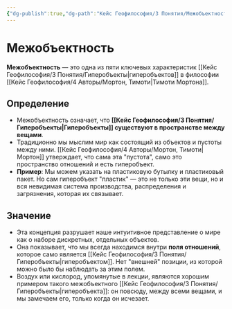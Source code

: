 ```yaml
---
{"dg-publish":true,"dg-path":"Кейс Геофилософия/3 Понятия/Межобъектность","permalink":"/kejs-geofilosofiya/3-ponyatiya/mezhobektnost/","dgShowLocalGraph":true}
---
```


# Межобъектность

**Межобъектность** — это одна из пяти ключевых характеристик [[Кейс Геофилософия/3 Понятия/Гиперобъекты\|гиперобъектов]] в философии [[Кейс Геофилософия/4 Авторы/Мортон, Тимоти\|Тимоти Мортона]].

## Определение
- Межобъектность означает, что **[[Кейс Геофилософия/3 Понятия/Гиперобъекты\|Гиперобъекты]] существуют в пространстве между вещами**.
- Традиционно мы мыслим мир как состоящий из объектов и пустоты между ними. [[Кейс Геофилософия/4 Авторы/Мортон, Тимоти\|Мортон]] утверждает, что сама эта "пустота", само это пространство отношений и есть гиперобъект.
- **Пример**: Мы можем указать на пластиковую бутылку и пластиковый пакет. Но сам гиперобъект "пластик" — это не только эти вещи, но и вся невидимая система производства, распределения и загрязнения, которая их связывает.

## Значение
- Эта концепция разрушает наше интуитивное представление о мире как о наборе дискретных, отдельных объектов.
- Она показывает, что мы всегда находимся внутри **поля отношений**, которое само является [[Кейс Геофилософия/3 Понятия/Гиперобъекты\|гиперобъектом]]. Нет "внешней" позиции, из которой можно было бы наблюдать за этим полем.
- Воздух или кислород, упомянутые в лекции, являются хорошим примером такого межобъектного [[Кейс Геофилософия/3 Понятия/Гиперобъекты\|гиперобъекта]]: он повсюду, между всеми вещами, и мы замечаем его, только когда он исчезает.